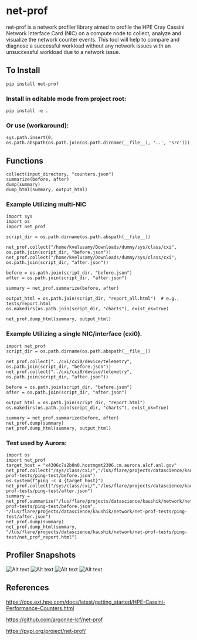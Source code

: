 # net-prof

net-prof is a network profiler library aimed to profile the HPE Cray Cassini Network Interface Card (NIC) on a compute node to collect, analyze and visualize the network counter events. This tool will help to compare and diagnose a successful workload without any network issues with an unsuccessful workload due to a network issue.

## To Install

```
pip install net-prof
```

### Install in editable mode from project root:
```
pip install -e .
```
### Or use (workaround):
```
sys.path.insert(0, os.path.abspath(os.path.join(os.path.dirname(__file__), '..', 'src')))
```

## Functions
```
collect(input_directory, "counters.json")
summarize(before, after)
dump(summary)
dump_html(summary, output_html)
```

### Example Utilizing multi-NIC
```
import sys
import os
import net_prof

script_dir = os.path.dirname(os.path.abspath(__file__))

net_prof.collect("/home/kvelusamy/Downloads/dummy/sys/class/cxi", os.path.join(script_dir, "before.json"))
net_prof.collect("/home/kvelusamy/Downloads/dummy/sys/class/cxi", os.path.join(script_dir, "after.json"))

before = os.path.join(script_dir, "before.json")
after = os.path.join(script_dir, "after.json")

summary = net_prof.summarize(before, after)

output_html = os.path.join(script_dir, "report_all.html")  # e.g., tests/report.html
os.makedirs(os.path.join(script_dir, "charts"), exist_ok=True)

net_prof.dump_html(summary, output_html)
```

### Example Utilizing a single NIC/interface (cxi0).
```
import net_prof
script_dir = os.path.dirname(os.path.abspath(__file__))

net_prof.collect("../cxi/cxi0/device/telemetry", os.path.join(script_dir, "before.json")) 
net_prof.collect("../cxi/cxi0/device/telemetry", os.path.join(script_dir, "after.json"))

before = os.path.join(script_dir, "before.json")
after = os.path.join(script_dir, "after.json")

output_html = os.path.join(script_dir, "report.html")
os.makedirs(os.path.join(script_dir, "charts"), exist_ok=True)

summary = net_prof.summarize(before, after)
net_prof.dump(summary)
net_prof.dump_html(summary, output_html)
```
### Test used by Aurora:
```
import os
import net_prof
target_host = "x4306c7s2b0n0.hostmgmt2306.cm.aurora.alcf.anl.gov"
net_prof.collect("/sys/class/cxi/","/lus/flare/projects/datascience/kaushik/network/net-prof-tests/ping-test/before.json")
os.system(f"ping -c 4 {target_host}") 
net_prof.collect("/sys/class/cxi/","/lus/flare/projects/datascience/kaushik/network/net-prof-tests/ping-test/after.json")
summary = net_prof.summarize("/lus/flare/projects/datascience/kaushik/network/net-prof-tests/ping-test/before.json", "/lus/flare/projects/datascience/kaushik/network/net-prof-tests/ping-test/after.json")
net_prof.dump(summary)
net_prof.dump_html(summary, "/lus/flare/projects/datascience/kaushik/network/net-prof-tests/ping-test/net_prof_report.html")
```

## Profiler Snapshots

![Alt text](docs/image1.png)
![Alt text](docs/image2.png)
![Alt text](docs/net_prof_iface_chart.png)
![Alt text](docs/net_prof_sum_html.png)

## References

https://cpe.ext.hpe.com/docs/latest/getting_started/HPE-Cassini-Performance-Counters.html

https://github.com/argonne-lcf/net-prof

https://pypi.org/project/net-prof/

